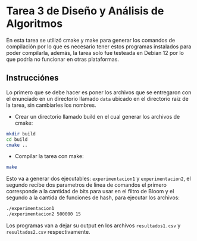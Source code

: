 
# Tarea 3 de Diseño y Análisis de Algoritmos

En esta tarea se utilizó cmake y make para generar los comandos de compilación
por lo que es necesario tener estos programas instalados para poder
compilarla, además, la tarea solo fue testeada en Debian 12 por lo que
podría no funcionar en otras plataformas.


## Instrucciónes

Lo primero que se debe hacer es poner los archivos que se entregaron con el 
enunciado en un directorio llamado `data` ubicado en el directorio raiz de la
tarea, sin cambiarles los nombres.

- Crear un directorio llamado build en el cual generar los archivos de cmake:
```bash
mkdir build
cd build
cmake ..
```

- Compilar la tarea con make:
```bash
make
```

Esto va a generar dos ejecutables: `experimentacion1` y `experimentacion2`,
el segundo recibe dos parametros de linea de comandos el primero corresponde
a la cantidad de bits para usar en el filtro de Bloom y el segundo a la cantida
de funciones de hash, para ejecutar los archivos:
```bash
./experimentacion1
./experimentacion2 500000 15
```

Los programas van a dejar su output en los archivos `resultados1.csv` y 
`resultados2.csv` respectivamente.


